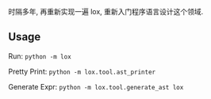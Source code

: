 时隔多年, 再重新实现一遍 lox, 重新入门程序语言设计这个领域.

## Usage

Run: `python -m lox`

Pretty Print: `python -m lox.tool.ast_printer`

Generate Expr: `python -m lox.tool.generate_ast lox`
